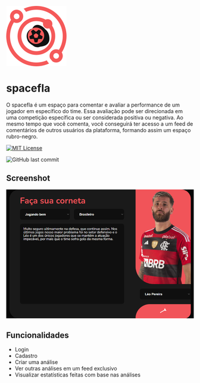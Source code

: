 
![Logo](site/public/assets/icon/LOGO.svg)





# spacefla

O spacefla é um espaço para comentar e avaliar a performance de um jogador em específico do time. Essa avaliação pode ser direcionada em uma competição específica ou ser considerada positiva ou negativa. Ao mesmo tempo que você comenta, você conseguirá ter acesso a um feed de comentários de outros usuários da plataforma, formando assim um espaço rubro-negro.







[![MIT License](https://img.shields.io/badge/License-MIT-green.svg)](https://choosealicense.com/licenses/mit/) 

![GitHub last commit](https://img.shields.io/github/last-commit/lean-dro/spacefla)





## Screenshot

![App Screenshot](site/public/assets/img/corneta-readme.png)




## Funcionalidades

- Login
- Cadastro
- Criar uma análise
- Ver outras análises em um feed exclusivo
- Visualizar estatísticas feitas com base nas análises



    
